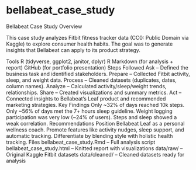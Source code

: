 # bellabeat_case_study

Bellabeat Case Study Overview

This case study analyzes Fitbit fitness tracker data (CC0: Public Domain via Kaggle) to explore consumer health habits.
The goal was to generate insights that Bellabeat can apply to its product strategy.

Tools
R (tidyverse, ggplot2, janitor, dplyr)
R Markdown (for analysis + report)
GitHub (for portfolio presentation)
Steps Followed
Ask – Defined the business task and identified stakeholders.
Prepare – Collected Fitbit activity, sleep, and weight data.
Process – Cleaned datasets (duplicates, dates, column names).
Analyze – Calculated activity/sleep/weight trends, relationships.
Share – Created visualizations and summary metrics.
Act – Connected insights to Bellabeat’s Leaf product and recommended marketing strategies.
Key Findings
Only ~32% of days reached 10k steps.
Only ~56% of days met the 7+ hours sleep guideline.
Weight logging participation was very low (~24% of users).
Steps and sleep showed a weak correlation.
Recommendations
Position Bellabeat Leaf as a personal wellness coach.
Promote features like activity nudges, sleep support, and automatic tracking.
Differentiate by blending style with holistic health tracking.
Files
bellabeat_case_study.Rmd – Full analysis script
bellabeat_case_study.html – Knitted report with visualizations
data/raw/ – Original Kaggle Fitbit datasets
data/cleaned/ – Cleaned datasets ready for analysis
